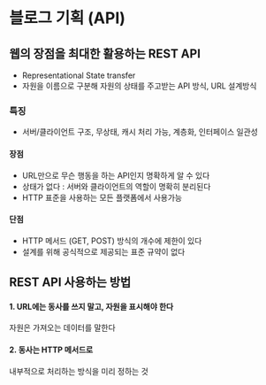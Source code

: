 # 블로그 기획 (API)

## 웹의 장점을 최대한 활용하는 REST API
- Representational State transfer
- 자원을 이름으로 구분해 자원의 상태를 주고받는 API 방식, URL 설계방식

### 특징
- 서버/클라이언트 구조, 무상태, 캐시 처리 가능, 계층화, 인터페이스 일관성

#### 장점
- URL만으로 무슨 행동을 하는 API인지 명확하게 알 수 있다
- 상태가 없다 : 서버와 클라이언트의 역할이 명확히 분리된다
- HTTP 표준을 사용하는 모든 플랫폼에서 사용가능

#### 단점
- HTTP 메서드 (GET, POST) 방식의 개수에 제한이 있다
- 설계를 위해 공식적으로 제공되는 표준 규약이 없다


## REST API 사용하는 방법
#### 1. URL에는 동사를 쓰지 말고, 자원을 표시해야 한다  
자원은 가져오는 데이터를 말한다
#### 2. 동사는 HTTP 메서드로
내부적으로 처리하는 방식을 미리 정하는 것   
